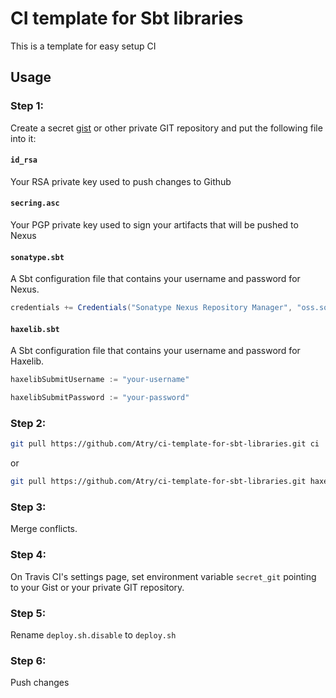 # CI template for Sbt libraries

This is a template for easy setup CI

## Usage

### Step 1:

Create a secret [gist](https://gist.github.com/) or other private GIT repository and put the following file into it:

#### `id_rsa`

Your RSA private key used to push changes to Github

#### `secring.asc`

Your PGP private key used to sign your artifacts that will be pushed to Nexus

#### `sonatype.sbt`
A Sbt configuration file that contains your username and password for Nexus.
  
``` sbt
credentials += Credentials("Sonatype Nexus Repository Manager", "oss.sonatype.org", "your-username", "your-password")
```

#### `haxelib.sbt`

A Sbt configuration file that contains your username and password for Haxelib.
  
``` sbt
haxelibSubmitUsername := "your-username"

haxelibSubmitPassword := "your-password"
```

### Step 2:

``` bash
git pull https://github.com/Atry/ci-template-for-sbt-libraries.git ci
```

or 

``` bash
git pull https://github.com/Atry/ci-template-for-sbt-libraries.git haxe
```

### Step 3:

Merge conflicts.


### Step 4:

On Travis CI's settings page, set environment variable `secret_git` pointing to your Gist or your private GIT repository.

### Step 5:

Rename `deploy.sh.disable` to `deploy.sh`

### Step 6:

Push changes
